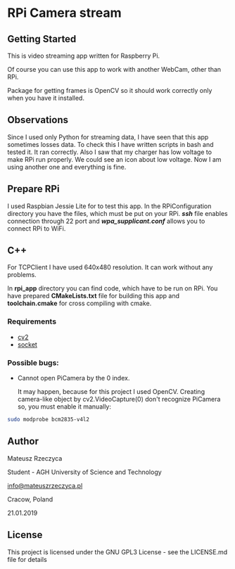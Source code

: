 # RPi Camera stream
## Getting Started
This is video streaming app written for Raspberry Pi.

Of course you can use this app to work with another WebCam, other than RPi.

Package for getting frames is OpenCV so it should work correctly only when you have it installed.

## Observations
Since I used only Python for streaming data, I have seen that this app sometimes losses data. To check this I have written scripts in bash and tested it. It ran correctly. Also I saw that my charger has low voltage to make RPi run properly. We could see an icon about low voltage. Now I am using another one and everything is fine.

## Prepare RPi
I used Raspbian Jessie Lite for to test this app. In the RPiConfiguration directory you have the files, which must be put on your RPi. ***ssh*** file enables connection through 22 port and ***wpa_supplicant.conf*** allows you to connect RPi to WiFi. 

## C++
For TCPClient I have used 640x480 resolution. It can work without any problems.

In **rpi_app** directory you can find code, which have to be run on RPi. You have prepared **CMakeLists.txt** file for building this app and **toolchain.cmake** for cross compiling with cmake.

### Requirements
- [cv2](https://opencv.org/)
- [socket](http://www.linuxhowtos.org/C_C++/socket.htm)

### Possible bugs:
- Cannot open PiCamera by the 0 index.

  It may happen, because for this project I used OpenCV. Creating camera-like object by cv2.VideoCapture(0) don't recognize PiCamera so, you must enable it manually:
```bash
sudo modprobe bcm2835-v4l2
```

## Author
Mateusz Rzeczyca

Student - AGH University of Science and Technology

info@mateuszrzeczyca.pl

Cracow, Poland

21.01.2019

## License
This project is licensed under the GNU GPL3 License - see the LICENSE.md file for details